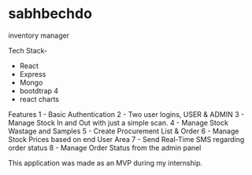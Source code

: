 # sabhbechdo

inventory manager

Tech Stack-
- React
- Express
- Mongo
- bootdtrap 4
- react charts

Features
1 - Basic Authentication
2 - Two user logins, USER & ADMIN
3 - Manage Stock In and Out with just a simple scan.
4 - Manage Stock Wastage and Samples
5 - Create Procurement List & Order
6 - Manage Stock Prices based on end User Area
7 - Send Real-Time SMS regarding order status
8 - Manage Order Status from the admin panel

This application was made as an MVP during my internship.  
